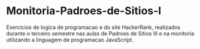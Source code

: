 # Monitoria-Padroes-de-Sitios-I

Exercicios de logica de programacao e do site HackerRank, realizados durante o terceiro semestre nas aulas de Padroes de Sitios III e na monitoria utilizando a linguagem de programacao JavaScript. 
